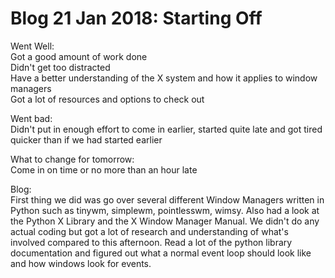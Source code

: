 # Blog 21 Jan 2018: Starting Off


Went Well:  
Got a good amount of work done  
Didn't get too distracted  
Have a better understanding of the X system and how it applies to window managers  
Got a lot of resources and options to check out  

Went bad:  
Didn't put in enough effort to come in earlier, started quite late and got tired quicker than if we had started earlier  

What to change for tomorrow:  
Come in on time or no more than an hour late  

Blog:  
First thing we did was go over several different Window Managers written in Python such as tinywm, simplewm, pointlesswm, wimsy. Also had a look at the Python X Library and the X Window Manager Manual. We didn't do any actual coding but got a lot of research and understanding of what's involved compared to this afternoon. Read a lot of the python library documentation and figured out what a normal event loop should look like and how windows look for events.  
